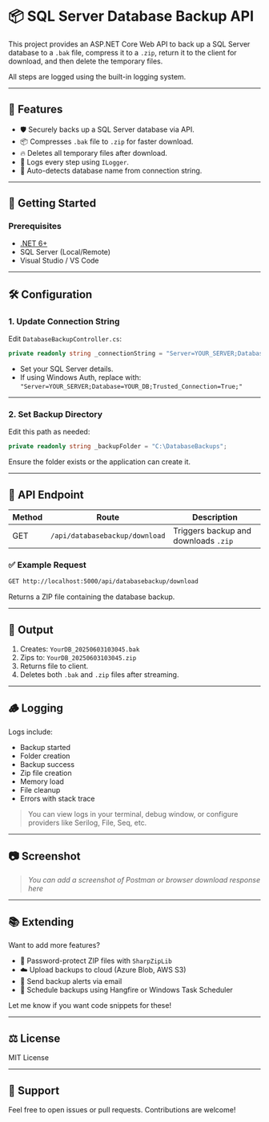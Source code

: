 # 📦 SQL Server Database Backup API

This project provides an ASP.NET Core Web API to back up a SQL Server database to a `.bak` file, compress it to a `.zip`, return it to the client for download, and then delete the temporary files. 

All steps are logged using the built-in logging system.

---

## 🔧 Features

- 🛡️ Securely backs up a SQL Server database via API.
- 📦 Compresses `.bak` file to `.zip` for faster download.
- 🔥 Deletes all temporary files after download.
- 📝 Logs every step using `ILogger`.
- 🧠 Auto-detects database name from connection string.

---

## 🚀 Getting Started

### Prerequisites

- [.NET 6+](https://dotnet.microsoft.com/download)
- SQL Server (Local/Remote)
- Visual Studio / VS Code

---

## 🛠️ Configuration

### 1. Update Connection String

Edit `DatabaseBackupController.cs`:

```csharp
private readonly string _connectionString = "Server=YOUR_SERVER;Database=YOUR_DB;User Id=sa;Password=yourPassword;";
```

- Set your SQL Server details.
- If using Windows Auth, replace with:  
  `"Server=YOUR_SERVER;Database=YOUR_DB;Trusted_Connection=True;"`

---

### 2. Set Backup Directory

Edit this path as needed:

```csharp
private readonly string _backupFolder = "C:\DatabaseBackups";
```

Ensure the folder exists or the application can create it.

---

## 📡 API Endpoint

| Method | Route                 | Description                  |
|--------|-----------------------|------------------------------|
| GET    | `/api/databasebackup/download` | Triggers backup and downloads `.zip` |

### ✅ Example Request

```bash
GET http://localhost:5000/api/databasebackup/download
```

Returns a ZIP file containing the database backup.

---

## 📁 Output

1. Creates: `YourDB_20250603103045.bak`
2. Zips to: `YourDB_20250603103045.zip`
3. Returns file to client.
4. Deletes both `.bak` and `.zip` files after streaming.

---

## 🪵 Logging

Logs include:

- Backup started
- Folder creation
- Backup success
- Zip file creation
- Memory load
- File cleanup
- Errors with stack trace

> You can view logs in your terminal, debug window, or configure providers like Serilog, File, Seq, etc.

---

## 📷 Screenshot

> _You can add a screenshot of Postman or browser download response here_

---

## 📚 Extending

Want to add more features?

- 🔑 Password-protect ZIP files with `SharpZipLib`
- ☁️ Upload backups to cloud (Azure Blob, AWS S3)
- 🔔 Send backup alerts via email
- 📅 Schedule backups using Hangfire or Windows Task Scheduler

Let me know if you want code snippets for these!

---

## ⚖️ License

MIT License

---

## 🙋 Support

Feel free to open issues or pull requests. Contributions are welcome!
